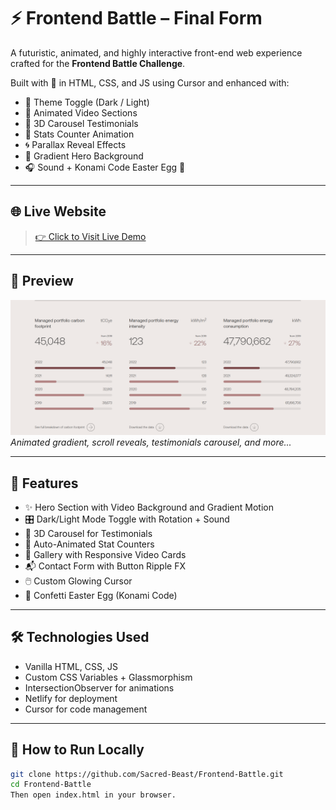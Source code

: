 # ⚡ Frontend Battle – Final Form

A futuristic, animated, and highly interactive front-end web experience crafted for the **Frontend Battle Challenge**.

Built with 💙 in HTML, CSS, and JS using Cursor and enhanced with:
- 🔄 Theme Toggle (Dark / Light)
- 🎥 Animated Video Sections
- 🧠 3D Carousel Testimonials
- 🎯 Stats Counter Animation
- 🌀 Parallax Reveal Effects
- 🌈 Gradient Hero Background
- 🎧 Sound + Konami Code Easter Egg 🎉

---

## 🌐 Live Website

> [👉 Click to Visit Live Demo](https://gleaming-torte-f7cbe1.netlify.app/)


---

## 📸 Preview

![Hero Preview](./assets/stats.png)  
_Animated gradient, scroll reveals, testimonials carousel, and more..._

---

## 🚀 Features

- ✨ Hero Section with Video Background and Gradient Motion  
- 🎛️ Dark/Light Mode Toggle with Rotation + Sound  
- 🎡 3D Carousel for Testimonials  
- 🔢 Auto-Animated Stat Counters  
- 🎨 Gallery with Responsive Video Cards  
- 📬 Contact Form with Button Ripple FX  
- 🖱️ Custom Glowing Cursor  
- 🎊 Confetti Easter Egg (Konami Code)

---

## 🛠️ Technologies Used

- Vanilla HTML, CSS, JS
- Custom CSS Variables + Glassmorphism
- IntersectionObserver for animations
- Netlify for deployment
- Cursor for code management

---

## 🧩 How to Run Locally

```bash
git clone https://github.com/Sacred-Beast/Frontend-Battle.git
cd Frontend-Battle
Then open index.html in your browser.
